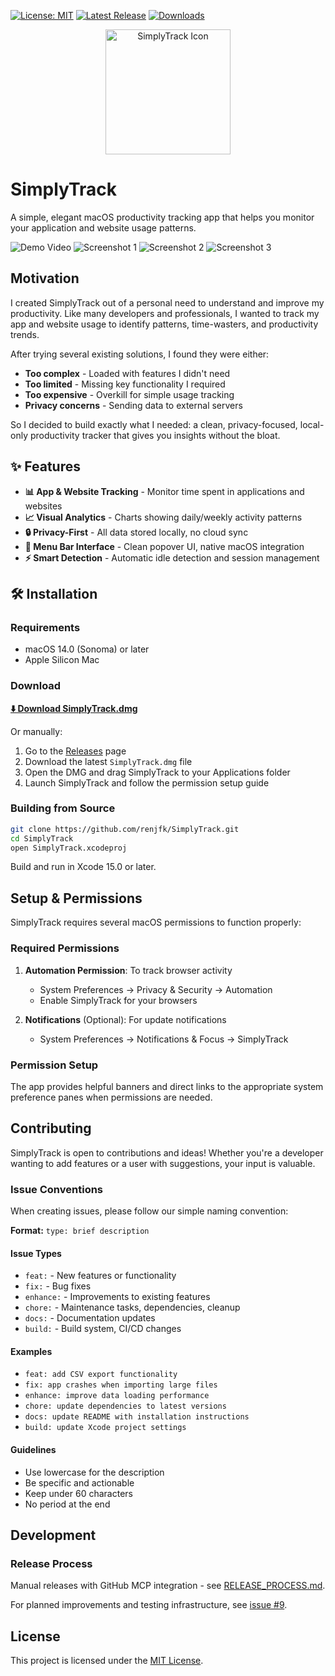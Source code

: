[![License: MIT](https://img.shields.io/badge/License-MIT-green.svg)](LICENSE)
[![Latest Release](https://img.shields.io/github/v/release/renjfk/SimplyTrack)](https://github.com/renjfk/SimplyTrack/releases/latest)
[![Downloads](https://img.shields.io/github/downloads/renjfk/SimplyTrack/total)](https://github.com/renjfk/SimplyTrack/releases)

<p align="center">
 <img width="200" alt="SimplyTrack Icon" src="SimplyTrack/Assets.xcassets/AppIcon.appiconset/icon_512x512%402x.png">
</p>

# SimplyTrack

A simple, elegant macOS productivity tracking app that helps you monitor your application and website usage patterns.

![Demo Video](https://github.com/user-attachments/assets/f6a87477-df34-4151-8bb4-3e2a24addc2c)
![Screenshot 1](Screenshots/Screenshot_1.png)
![Screenshot 2](Screenshots/Screenshot_2.png)
![Screenshot 3](Screenshots/Screenshot_3.png)

## Motivation

I created SimplyTrack out of a personal need to understand and improve my productivity. Like many developers and
professionals, I wanted to track my app and website usage to identify patterns, time-wasters, and productivity trends.

After trying several existing solutions, I found they were either:

- **Too complex** - Loaded with features I didn't need
- **Too limited** - Missing key functionality I required
- **Too expensive** - Overkill for simple usage tracking
- **Privacy concerns** - Sending data to external servers

So I decided to build exactly what I needed: a clean, privacy-focused, local-only productivity tracker that gives you
insights without the bloat.

## ✨ Features

- **📊 App & Website Tracking** - Monitor time spent in applications and websites
- **📈 Visual Analytics** - Charts showing daily/weekly activity patterns
- **🔒 Privacy-First** - All data stored locally, no cloud sync
- **🚀 Menu Bar Interface** - Clean popover UI, native macOS integration
- **⚡ Smart Detection** - Automatic idle detection and session management

## 🛠️ Installation

### Requirements

- macOS 14.0 (Sonoma) or later
- Apple Silicon Mac

### Download

**[⬇️ Download SimplyTrack.dmg](https://github.com/renjfk/SimplyTrack/releases/latest/download/SimplyTrack.dmg)**

Or manually:

1. Go to the [Releases](https://github.com/renjfk/SimplyTrack/releases) page
2. Download the latest `SimplyTrack.dmg` file
3. Open the DMG and drag SimplyTrack to your Applications folder
4. Launch SimplyTrack and follow the permission setup guide

### Building from Source

```bash
git clone https://github.com/renjfk/SimplyTrack.git
cd SimplyTrack
open SimplyTrack.xcodeproj
```

Build and run in Xcode 15.0 or later.

## Setup & Permissions

SimplyTrack requires several macOS permissions to function properly:

### Required Permissions

1. **Automation Permission**: To track browser activity
    - System Preferences → Privacy & Security → Automation
    - Enable SimplyTrack for your browsers

2. **Notifications** (Optional): For update notifications
    - System Preferences → Notifications & Focus → SimplyTrack

### Permission Setup

The app provides helpful banners and direct links to the appropriate system preference panes when permissions are
needed.

## Contributing

SimplyTrack is open to contributions and ideas! Whether you're a developer wanting to add features or a user with
suggestions, your input is valuable.

### Issue Conventions

When creating issues, please follow our simple naming convention:

**Format:** `type: brief description`

#### Issue Types

- `feat:` - New features or functionality
- `fix:` - Bug fixes  
- `enhance:` - Improvements to existing features
- `chore:` - Maintenance tasks, dependencies, cleanup
- `docs:` - Documentation updates
- `build:` - Build system, CI/CD changes

#### Examples

- `feat: add CSV export functionality`
- `fix: app crashes when importing large files`
- `enhance: improve data loading performance`
- `chore: update dependencies to latest versions`
- `docs: update README with installation instructions`
- `build: update Xcode project settings`

#### Guidelines

- Use lowercase for the description
- Be specific and actionable
- Keep under 60 characters
- No period at the end

## Development

### Release Process

Manual releases with GitHub MCP integration - see [RELEASE_PROCESS.md](RELEASE_PROCESS.md).

For planned improvements and testing infrastructure, see [issue #9](https://github.com/renjfk/SimplyTrack/issues/9).

## License

This project is licensed under the [MIT License](LICENSE).